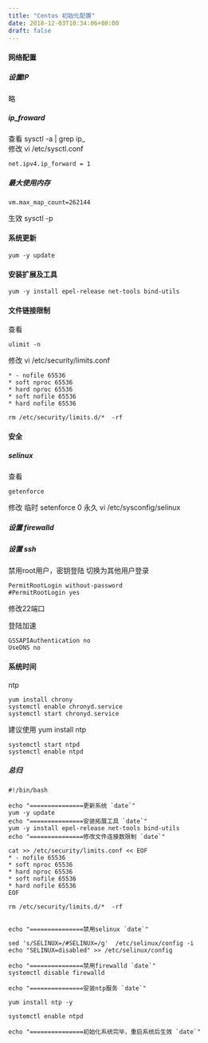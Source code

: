 ```yaml
---
title: "Centos 初始化配置"
date: 2018-12-03T10:34:06+08:00
draft: false
---
```


#### 网络配置 

##### 设置IP 
 略
##### ip_froward  
查看 sysctl -a | grep ip_    
修改 vi /etc/sysctl.conf   
```
net.ipv4.ip_forward = 1
```

##### 最大使用内存
```
vm.max_map_count=262144
```
生效 sysctl -p

#### 系统更新

```
yum -y update
```

#### 安装扩展及工具

```
yum -y install epel-release net-tools bind-utils
```

#### 文件链接限制

查看 

```
ulimit -n
```

修改 
vi /etc/security/limits.conf  
```
* - nofile 65536
* soft nproc 65536
* hard nproc 65536
* soft nofile 65536
* hard nofile 65536
```
```
rm /etc/security/limits.d/*  -rf
```

#### 安全

##### selinux

查看 

```
getenforce
```
    
修改 临时 setenforce 0 
永久 vi /etc/sysconfig/selinux

##### 设置 firewalld

##### 设置 ssh 

禁用root用户，密钥登陆 切换为其他用户登录

```
PermitRootLogin without-password
#PermitRootLogin yes
```

修改22端口

登陆加速 
```
GSSAPIAuthentication no
UseDNS no
```
#### 系统时间

ntp
```
yum install chrony
systemctl enable chronyd.service
systemctl start chronyd.service
``` 

建议使用 yum install ntp
```
systemctl start ntpd
systemctl enable ntpd
```

##### 总归

```
#!/bin/bash

echo "===============更新系统 `date`"          
yum -y update
echo "===============安装拓展工具 `date`" 
yum -y install epel-release net-tools bind-utils
echo "===============修改文件连接数限制 `date`" 

cat >> /etc/security/limits.conf << EOF
* - nofile 65536
* soft nproc 65536
* hard nproc 65536
* soft nofile 65536
* hard nofile 65536
EOF

rm /etc/security/limits.d/*  -rf


echo "===============禁用selinux `date`" 

sed 's/SELINUX=/#SELINUX=/g'  /etc/selinux/config -i
echo "SELINUX=disabled" >> /etc/selinux/config

echo "===============禁用firewalld `date`"
systemctl disable firewalld

echo "===============安装ntp服务 `date`"

yum install ntp -y

systemctl enable ntpd 

echo "===============初始化系统完毕，重启系统后生效 `date`"
```
